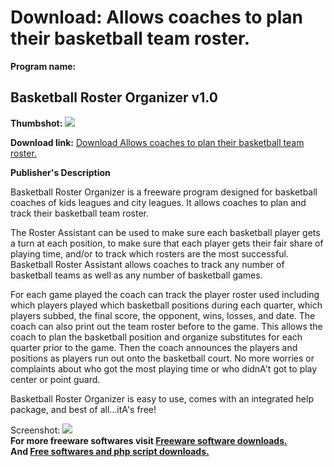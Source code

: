 # Download: Allows coaches to plan their basketball team roster.

**Program name:**

## Basketball Roster Organizer v1.0

  
**Thumbshot:** ![](http://www.freewarefiles.com/screenshot/bka10_md.gif)   
  
**Download link:** [Download Allows coaches to plan their basketball team roster.](http://freesoftwares.boysofts.com/Basketball-Roster-Organizer-V_program_22097.html)  
  


**Publisher's Description**  
  


Basketball Roster Organizer is a freeware program designed for basketball coaches of kids leagues and city leagues. It allows coaches to plan and track their basketball team roster. 

The Roster Assistant can be used to make sure each basketball player gets a turn at each position, to make sure that each player gets their fair share of playing time, and/or to track which rosters are the most successful. Basketball Roster Assistant allows coaches to track any number of basketball teams as well as any number of basketball games. 

For each game played the coach can track the player roster used including which players played which basketball positions during each quarter, which players subbed, the final score, the opponent, wins, losses, and date. The coach can also print out the team roster before to the game. This allows the coach to plan the basketball position and organize substitutes for each quarter prior to the game. Then the coach announces the players and positions as players run out onto the basketball court. No more worries or complaints about who got the most playing time or who didnA't got to play center or point guard. 

Basketball Roster Organizer is easy to use, comes with an integrated help package, and best of all...itA's free! 

  
  
Screenshot: ![](http://www.freewarefiles.com/screenshot/bka10.gif)   
**For more freeware softwares visit [Freeware software downloads.](http://freesoftwares.boysofts.com/)**   
**And [Free softwares and php script downloads.](http://www.boysofts.com/)**
